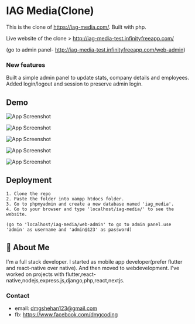 
# IAG Media(Clone)

This is the clone of https://iag-media.com/. Built with php. 

Live website of the clone > http://iag-media-test.infinityfreeapp.com/

(go to admin panel- http://iag-media-test.infinityfreeapp.com/web-admin)

### New features

Built a simple admin panel to update stats, company details and employees. Added login/logout and session to preserve admin login.




## Demo

![App Screenshot](https://lh3.googleusercontent.com/rf3jddDvljQiW1kaabEntc4gwvw5R9OozB21Vo6flIEONqCOpgTB21TuZaMGahdlPAumpaw3ZzTUybcMYNww0XIKEl_eRQdzZPrE2WgL2LOzMNSXSRtgA7-r2CoW8wV6K-TBFcJvx_XQkl00IJJ7hmJoskzdboBEb8x6fCvKxR6IKYx85LhjGx--NQIs9r7JreYpDTyoUWDTolQM0PfGkAFvJo5hQTQ_IoWmdLacKs8_2tZs9xr7Q0LqnmX56rPIOlyAlqULmf3aUUcAPASEzHoi2QU5GGy2p0vUwBf8Qmi4Ga15n7yM-HW_mbopo_WFBN47hGiFrnkbCX2SB5p2IFFufdxdaG3vUdKRdZoBgo0rdo7hBGJARVQs-HTzHbb7lrFZyvpTKX_5eEycWCswN_Tc63DG8fQlMcuUywqWLOJor08mrbfjL1Tn8u6r6MHvUBTE2ekqCZ-tq9ZOsl7bN7VX9G1bP805vGtL6B1o3nUsl421qXT6olasnOpzdVZpkwy14bioPmnBogCuQbRAw-h9hEUWD7AyVTnoPeVIQP6ffixwCmOHcTzHql_a8jrSsahMb4WuL1-9MOzZSF0F-PoZv6HM_5Zrw43wQX7VxV-_xGPjhHqVBrciP1L2QgELM8Df6GakYtFo5XchCx5LIXREXgsmv3Dca2X9tOcYKAbkigblamcM6wrg0BgoRHe0IeWVeJer2R-eK2GVUEUuesIWVAj37L8ofnTtXdCh7y7xmKhN8GOvuYtUZ1vWNLZAG9ss99GIIA0RGvyMq1qFAuK1vKY0KOfgGNTGCqcbEb9gKpnMQZnjR32bOg_ZhXBgSEUUaCeifnfVWrYlFVQkOKBBbrTFGpOgpUp37oZcx-WhShJG8p5bHcixIVDFq5F4BIuZKh6eINe6KkBcMHbDiiSzjRTc_1PG_XXYKvL03KainUg1_Vl7mPEN-j9U3FSuNDoI6Z5lgalsfEIP6ul0fd6fcSktydp-UmwYzTnQ-59cfKNRPHpZMVcoPIaBruuqo9inLh8HNgValYWevBgj9IpBybw_Od9hXu5Uftam0onZRUEhb2vVhq4I3TQY-w=w640-h512-no)

![App Screenshot](https://lh3.googleusercontent.com/N4h5AQPtKq8QrrljiGwdBI7bwnOENg9drtFirI3nsDDzrHt0VRxAOFubT-_4fhLOToCInPbdl-FGCfLd_GGwPqfwTCIWDPnUcwasCc33_aQmXNCGbEVD-c-zIPY7rlHB3AMSanr0DQ7rxHqOb3rbhnwp5ml-7Im-ObOkHSquRUL8FhKFUdpjfmzSuMvypEKagLpOJ5noSgPGuW9JFEprxCrIu3LufAqj3rV2xOp6qO2eP9GgLJQ1A8YA1Bi-osggf9obLnnXPTHrQm5JxKf73bGItagLB4jJByeHu442ulW-uwJXOQA8kdG-Khn05YubLxDKRpQhhW0CUwc-hsX8goOODL2KoDawceqcCD-YsGEOip2fGdu6JMmTuifsYCZhRly3bAdJMRLmrk3BnY5ibPe89-h3qgbT_X-KmhNrAByjJtzxShI9s_cSeKCP4nr15eMAUHCfxHltqqR8lWiXsy-MskSwWlCLB2pxvWkxxL37Z83aXyL31FECCHoKj4YmyDYwa6VbEtiwezWAkUqGVNnOX8szAOLDbF25HfXhzEl88H0fmgK-T6Yn5A7OjLKpV-cCfOEhVTXkWMM4HEoV5dgw7_l5O3wFmH2313uqEofpcJyqCyt8pkiBSmSlSOcolxTYqP2r6C55xBTfLHE2jo3mUpZOSe23X2AElTFmVhfsn46pIoFwkBD5lXPFqs6Rd5x6KeoVZDsnrJZqmBYGSqB20IigOVUadf7uEKI4qwN2lrNlhBHuEAo6qKGlSwSvZ-QF7BJ3EDwzAhaOXF37_u5fEraZjsazfJPpQQT0xh0WCBnnvjuG2ipezxKb9nh98kZfpY3Z6nyQvrw3gJeFoFoRsp87S58L6xWkjsGbytvHQhYeW8DvrF4UjJCjulg6Lpx-1mBXdS6d3inHYLxYZ_sk4JaJoRV5NSt39B4jaNF6r9XIDd4EDD8d_jcnOuXGbAd0cW9Z21QWdrgiVJiH57Z_nC0TEkFIcqfmeKoLTJMsV4-a0fxhZ0v_JgEF3EJYXaxnLdC6lyutC0wr-wJwtltqcL-3fSuyHzNyVoELWV6TBtTRBenR1RHBRCPp6A=w640-h512-no?authuser=0)

![App Screenshot](https://lh3.googleusercontent.com/pugA_vOD_HPloDze6yRNyUyu6ytnwKZF9CTTom2L26hPfocqNLh3HC7Uy6HPUfxRn7xAn2z7IrdfD3FW1573DNV4vQUo9HRqZXEVjWhUXYJIu23vGDqsocIcxKXt3jRJRehJMkpkIGXh2fLEnzKZdIfT4iMJ71ObGElYU8EE4B9_wk69JFOpWKLV72w2zbwsLwIiCmBPy9gdWxv_F5bMFHk8PIZRAnNQpzf9FLxi9pnqCBRgH6CJsR_5LJm_VyjwxPgIjI6gFRtFATFIiOcc_8ak9Zm7AEem47UwCuZ8ShRpZlcdqOHgKCqdMcze035FuVoQdL5gY6Igy_0UcJYOBqmnAKerXoGAWSr5_L1QxUL5KENzTtijLno23AG1KTdDflZHKaCuHPo6TMcNIKY5OjPf5JooL5WafynpR5aE3jbOOnc4c6eUc8GnXt94sN6CcTjy6QlAruf4Hfw20EtfbId7YVC2t0sa9djGDuPaXuVomNEkluLaJx4tM551XCS1njMN7uPf7W9YEx0ucA2H9LbJiUYCEJO3_lZgkdvk93sKQtM6POmTZDYWXfAPi1zd3Nx9o6jMNHndzFtlSm49PkIVl1_UsIJW5GKjmHFw9hEAneDEOezhobbCKUA029VtWLy5S7zqCZ8JlH5cFJGtUnvIkzZiL4lJTJHuzNNSENcZeQqy1LR7HjAsv33hbKvnFLnaNOnnQY6hBA7jBlpuKNUqwGttInWInSayoUyecqsQFU_01p7F_-rLKs3fRX6TCrJllD7xEwLo127D3esEdCs3Mr-g1nAfNRqVyU5TQ2uED1qh-cZtAHyWA2EJoJXk2pW5IebRhL_eCFN_z5hxnNPNzFPSxSGfGQi7JsWnFiNtiftzPJsORki_pluDtwK9OOt9BU7nfI08vDNZSeJN1LOCH-xSqYRXGSvnHjg6MUQ7LIJBR0kSNjbczLSzPoQTvaNfA6UkUdR3YkHzR8C94oakiuy1q7jwImWyw31ib0inMWspu9LbncD8XYx6v93EjLAoXTYDc1GQrgzzGqx2O_QRZ2B25WINeoGnHi1XLkGUpDekcCqVtDHSpvtQ-A=w305-h244-no?authuser=0)

![App Screenshot](https://lh3.googleusercontent.com/NwMIwlV1J5NMyNFHZ4znOenjsEyL6mNtpUcvaXAtC-ksAmgrPDbgq_Yst2VCBAHS-rLs7awjbRkVogJiijD8uj5FuFpN87cu-G8QOmlDcR6bdsR7Axtl_LKxSE-UPBpl19GcYz9j87apNAhVqE5VA7nSCslJJFggoBYZo_3fgq7O4-oIdMTvn1QLyoqczzKUWKTyDH9e4OjV8WyFqF_K1wZW4DdCkpsm3ZKntaUz5hYYZC_5hdcuiG4n9tNnG9Hd6uL133MbJJmsZehpoqFDOnhDkG0tYL7N508r5dATbgdbEoiJEoOjIeXJB-Fnsk_7yCc8lSOwDJV2H3Qfe08fl4fDT5lo8IO4wA3kaen0IOWjd6pp42vEEdFGaSmOm06bmz0xtBb8VpPkWsrmzfUDfQtmOohPmRhPuPFVaY9ZnKQttqsV511dxF65ctQP7jxgPZg-ob-wK2MQcjAqkd8zGyyJhmctT60ZrF8triDKG9XL8PHoMKhx6VIVc4Z4x3NC_efHImohTCIxC1Pqf3-mFnY_MyS1_DIjn5kyAxP-yf2kS-ekSKYSczL6d9C94EI5UJAcABEXxpeTOPPtuacvEwUvH49GbwjFo-ak2WEhwjQjLTS7vGG7DycIDNfUeVKjvnM_bDlMsNFDSYjvrEWD4SajdSxL25gcUPTLWZAUsUF6dKK6ppxExmIn9oezc9InH3Y2mT6tV8f6MLzx-Cee99cw7AiCn5Pd_2lbHqoXolFPtcwLq1L5nWJzhV7IqR3X4FZyjw-tEAE5423iYlsZiKoM4XtMpN_mwae2H_BwnOXes28LalM6vsVaYRDuF__-901FP1RwkheepAAE4ecsjdgTgXk96Us25gvrqRB7hI8stqznQ9cP7kemeiw7OSX45n390CsB9toBYCL9OVwhTB_dTafpVKA8vR4Ot9Bng5pPNyCw7PAshfJkSUB0-aga8L3TTBKe-K1fwfnElA-t8UzR3p7uKkJcx6nfdq3zrngUIH0AnRRdv4N64SWX8S8lCEPuqf8mzR52DgxG-YhzUNv6wNMjmOMQJI3nkMreFibvJFQ4dNk-Kkt1fZy5BA=w305-h244-no?authuser=0)

![App Screenshot](https://lh3.googleusercontent.com/YCcn5i5Mrd9-lh4t_QHvPSelpnfijyc95CbbZBqTPxqBTXMMvlvJW3QzqXVpQThiy-WYkLtasU5MMNTSs2J0hgAt2tfaWSyDrhHzp0v2FTKPcuq4VMip7rxnsshDrRNDpeUHwteN_Ejc_Mkm-AXxBWSAcIJvWEEIdTHzPBarKO2J4lUwf6NUpgG7iUE-JVyad2ZE_E2SVsruoKl2BWePkDESLb1bvR6oUFuAFhEN2nvWJefkoxBSkkPmcKDDLfjl5Tvrp80mDoCTKuQ3Y6DkYTer3X0tGEKurX6VSBqqPQqkShDrA6eut6qLlyzgLxTz5vlQVskX7JQU-3nAVJVanNROKae1hWHxmQjoyodMbJXSMlW4wPkiINGZC4GTMj_HlTActSZlIX10cET4mPWvyC2cLRqgRr8lBd9wPpOWRSdCXd7aoq-qZ7STjtuSkMGzDlfOM3FXqUpP9eIrZXQjZCA_zOpycFZvVOZ41oc3WT0i1b6Oe8vldpvZ0CTW-8sIYbumMqcIC-FNqTkeOXrcfro-m6ltC7LSS9N_d-vDMIGyXQQPkEom2yLNRwQSQ7AKkDCfbc-_13ywlCtxqOs0chFJRNxr-7ZYXOTJ4dJdmc0oN_H1hOjtm2uGamHKkJ3NwFwozsyEKo5aMxJU3xABKGir9lBZpgFtQ7OCtpu2u23jgmFBRGWdOfnt3wsio3htG32urhUwtnYRCP5tUQ_RbUJa8fFmotjHEL-E7rGcVG4CPo439jnOrygEXFiR4fa81K5Kf9rMpDp06lOIVtPny4GJiKAGF3dvHz_zo0mlAoLE_vGgUOxxSh3Qt2cuocKSa4YVv5pNCzQytbKtuZdWgLJ14jNtw5mMpn0dZPZwNJrhHmGtMvrZSMwD8DEQU5PHVgz0Fx8NJaPIgm5o4jDfzMZ046u-xGeaDVzamivCqa7kDQ3bBwGmeom-vomTK5UK8Pmkul1AUsaIuQRV1EQ7E0JYy0KcGXsbhCFWJ2pgaO0_3QAXwRKPNPY7cLPO5gUfWTmyZb70OWeJCX1Sj7U2EBeT1gmtTlGw-KzVuJU8eHWCm5YYUr7v8Iul17ZHPQ=w370-h296-no?authuser=0)


## Deployment

    1. Clone the repo 
    2. Paste the folder into xampp htdocs folder. 
    3. Go to phpmyadmin and create a new database named 'iag_media'. 
    4. Go to your browser and type 'localhost/iag-media/' to see the website.

    (go to 'localhost/iag-media/web-admin' to go to admin panel.use 'admin' as username and 'admin@123' as password)



## 🚀 About Me
I'm a full stack developer. I started as mobile app developer(prefer flutter and react-native over native). And then moved to webdevelopment.
I've worked on projects with flutter,react-native,nodejs,express.js,django,php,react,nextjs.

### Contact
* email: dmgshehan123@gmail.com
* fb: https://www.facebook.com/dmgcoding

